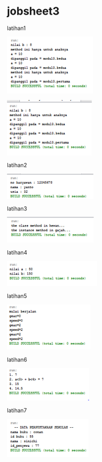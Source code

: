 # jobsheet3


latihan1

![alt text](https://github.com/anisanisah05/jobsheet3/blob/master/1a.PNG)

![alt text](https://github.com/anisanisah05/jobsheet3/blob/master/1b.PNG)

latihan2

![alt text](https://github.com/anisanisah05/jobsheet3/blob/master/2.PNG)

latihan3

![alt text](https://github.com/anisanisah05/jobsheet3/blob/master/3.PNG)

latihan4

![alt text](https://github.com/anisanisah05/jobsheet3/blob/master/4.PNG)

latihan5

![alt text](https://github.com/anisanisah05/jobsheet3/blob/master/5.PNG)

latihan6

![alt text](https://github.com/anisanisah05/jobsheet3/blob/master/6.PNG)

latihan7

![alt text](https://github.com/anisanisah05/jobsheet3/blob/master/7.PNG)
